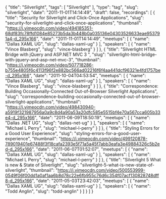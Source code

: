{
  "title": "Silverlight",
  "tags": [
    "Silverlight"
  ],
  "type": "tag",
  "slug": "silverlight",
  "date": "2011-11-01T14:14:49",
  "draft": false,
  "recordings": [
    {
      "title": "Security for Silverlight and Click-Once Applications",
      "slug": "security-for-silverlight-and-click-once-applications",
      "thumbnail": "https://i.vimeocdn.com/video/494185351-68df83fc78ffd1084e85273b5da3b448b0a035136e04303526633eae953791a4-d_295x166",
      "date": "2011-11-01T14:14:49",
      "meetups": [
        {
          "name": "Dallas XAML UG",
          "slug": "dallas-xaml-ug"
        }
      ],
      "speakers": [
        {
          "name": "Vince Blasberg",
          "slug": "vince-blasberg"
        }
      ]
    },
    {
      "title": "Silverlight HTML Bridge with jQuery and ASP.NET MVC 3 ",
      "slug": "silverlight-html-bridge-with-jquery-and-asp-net-mvc-3",
      "thumbnail": "https://i.vimeocdn.com/video/507718286-b755e4805f6c4113f96f2e882bc566ad02216f6f4aa441dcf96321e4fd1757be-d_295x166",
      "date": "2011-10-04T04:53:54",
      "meetups": [
        {
          "name": "Dallas XAML UG",
          "slug": "dallas-xaml-ug"
        }
      ],
      "speakers": [
        {
          "name": "Vince Blasberg",
          "slug": "vince-blasberg"
        }
      ]
    },
    {
      "title": "Correspondence: Building Occasionally-Connected Out-of-Browser Silverlight Applications",
      "slug": "correspondence-building-occasionally-connected-out-of-browser-silverlight-applications",
      "thumbnail": "https://i.vimeocdn.com/video/498430940-a5919f321987956a0a9c8d4a90a53a20dfc585e5515bf4e70a567cca605b33e4-d_295x166",
      "date": "2011-06-09T18:50:19",
      "meetups": [
        {
          "name": "Dallas .NET UG",
          "slug": "dallas-net-ug"
        }
      ],
      "speakers": [
        {
          "name": "Michael L Perry",
          "slug": "michael-l-perry"
        }
      ]
    },
    {
      "title": "Styling Errors for a Good User Experience",
      "slug": "styling-errors-for-a-good-user-experience",
      "thumbnail": "https://i.vimeocdn.com/video/499120878-789019401e67488f3f18cafa2393e5f71a5a45f7abb3eafa3e49884326c5b2ed-d_295x166",
      "date": "2011-06-07T01:52:07",
      "meetups": [
        {
          "name": "Dallas XAML UG",
          "slug": "dallas-xaml-ug"
        }
      ],
      "speakers": [
        {
          "name": "Michael L Perry",
          "slug": "michael-l-perry"
        }
      ]
    },
    {
      "title": "Silverlight 5 What is new & State of Silverlight",
      "slug": "silverlight-5-what-is-new-state-of-silverlight",
      "thumbnail": "https://i.vimeocdn.com/video/500553999-0549f06f00dd1a0af1aa6b8d78c22e6fb955c76d6c354f07acf130828748dff8-d_295x166",
      "date": "2011-05-03T23:42:03",
      "meetups": [
        {
          "name": "Dallas XAML UG",
          "slug": "dallas-xaml-ug"
        }
      ],
      "speakers": [
        {
          "name": "Todd Anglin",
          "slug": "todd-anglin"
        }
      ]
    }
  ]
}